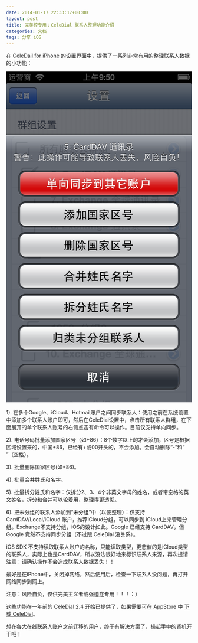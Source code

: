 ```yaml
---
date: 2014-01-17 22:33:17+00:00
layout: post
title: 完美控专用：CeleDial 联系人整理功能介绍
categories: 文档
tags: 分享 iOS
---
```


在 [CeleDail for iPhone](http://www.celedial.com/appstore) 的设置界面中，提供了一系列非常有用的整理联系人数据的小功能：

![](/assets/ContactFusion.png)

1). 在多个Google、iCloud、Hotmail账户之间同步联系人：使用之前在系统设置中添加多个联系人账户即可，然后在CeleDial设置中，点击所有联系人群组，在下面展开的单个联系人账号的右侧点击有命令可以操作。目前仅支持单向同步。 

2). 电话号码批量添加国家区号（如+86）：8个数字以上的才会添加，区号是根据区域设置来的，中国+86，已经有+或00开头的，不会添加。会自动删除“-”和“ ”（空格）。 

3). 批量删除国家区号(如+86)。 

4). 批量合并姓氏和名字。 

5). 批量拆分姓氏和名字：仅拆分2、3、4个非英文字母的姓名，或者带空格的英文姓名，拆分和合并可以轮着用，整理得更透彻。 

<!-- more -->

6). 把未分组的联系人添加到“未分组”中（以便整理）：仅支持 CardDAV/Local/iCloud 账户，推荐iCloud分组，可以同步到 iCloud上来管理分组。Exchange不支持分组，iOS的设计如此。Google 已经支持 CardDAV，但Google 竟然不支持同步分组（不过跟 CeleDial 没关系）。 

iOS SDK 不支持读取联系人账户的名称，只能读取类型，更悲催的是iCloud类型的联系人，实际上也是CardDAV，所以没法很好地来标识联系人来源，再次提请注意：请确认操作不会造成联系人数据丢失！！ 

最好是在iPhone中，关闭掉网络，然后使用后，检查一下联系人没问题，再打开网络同步到网上。 

注意：风险自负，仅供完美主义者或强迫症专用！！！：）

这些功能在一年前的 CeleDial 2.4 开始已提供了，如果需要可在 AppStore 中 [下载 CeleDial](http://www.celedial.com/appstore)。

想在各大在线联系人账户之前迁移的用户，终于有解决方案了，操起手中的肾机开干吧！
